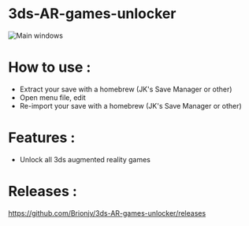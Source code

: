 # 3ds-AR-games-unlocker

![Main windows](https://i58.servimg.com/u/f58/19/11/94/79/ar_gam10.png)

# How to use : 
- Extract your save with a homebrew (JK's Save Manager or other)
- Open menu file, edit
- Re-import your save with a homebrew (JK's Save Manager or other)

# Features :
- Unlock all 3ds augmented reality games

# Releases :
https://github.com/Brionjv/3ds-AR-games-unlocker/releases
